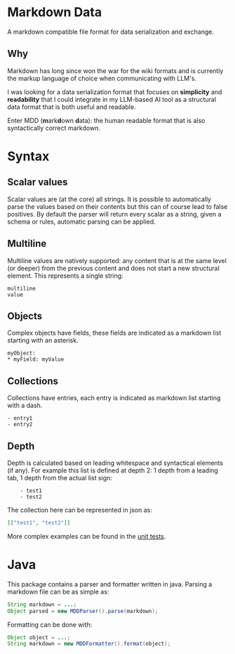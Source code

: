 # Markdown Data

A markdown compatible file format for data serialization and exchange.

## Why

Markdown has long since won the war for the wiki formats and is currently the markup language of choice when communicating with LLM's.

I was looking for a data serialization format that focuses on **simplicity** and **readability** that I could integrate in my LLM-based AI tool as a structural data format that is both useful and readable.

Enter MDD (**m**ark**d**own **d**ata): the human readable format that is also syntactically correct markdown.

# Syntax

## Scalar values

Scalar values are (at the core) all strings. It is possible to automatically parse the values based on their contents but this can of course lead to false positives.
By default the parser will return every scalar as a string, given a schema or rules, automatic parsing can be applied.

## Multiline

Multiline values are natively supported: any content that is at the same level (or deeper) from the previous content and does not start a new structural element. This represents a single string:

```mdd
multiline
value
```

## Objects

Complex objects have fields, these fields are indicated as a markdown list starting with an asterisk.

```mdd
myObject:
* myField: myValue
```

## Collections

Collections have entries, each entry is indicated as markdown list starting with a dash.

```mdd
- entry1
- entry2
```

## Depth

Depth is calculated based on leading whitespace and syntactical elements (if any). For example this list is defined at depth 2: 1 depth from a leading tab, 1 depth from the actual list sign:

```mdd
	- test1
	- test2
```

The collection here can be represented in json as:

```json
[["test1", "test2"]]
```

More complex examples can be found in the [unit tests](https://github.com/celerex/mdd-core/tree/master/src/test/resources/examples).

# Java

This package contains a parser and formatter written in java. Parsing a markdown file can be as simple as:

```java
String markdown = ...;
Object parsed = new MDDParser().parse(markdown);
```

Formatting can be done with:

```java
Object object = ...;
String markdown = new MDDFormatter().format(object);
```
